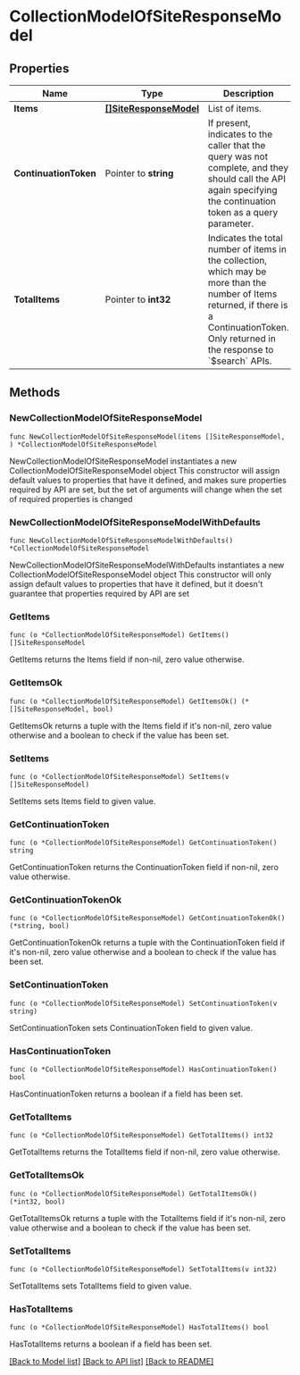 # CollectionModelOfSiteResponseModel

## Properties

Name | Type | Description | Notes
------------ | ------------- | ------------- | -------------
**Items** | [**[]SiteResponseModel**](SiteResponseModel.md) | List of items. | 
**ContinuationToken** | Pointer to **string** | If present, indicates to the caller that the query was not complete, and they should call the API again specifying the continuation token as a query parameter. | [optional] 
**TotalItems** | Pointer to **int32** | Indicates the total number of items in the collection, which may be more than the number of Items returned, if there is a ContinuationToken.  Only returned in the response to &#x60;$search&#x60; APIs. | [optional] 

## Methods

### NewCollectionModelOfSiteResponseModel

`func NewCollectionModelOfSiteResponseModel(items []SiteResponseModel, ) *CollectionModelOfSiteResponseModel`

NewCollectionModelOfSiteResponseModel instantiates a new CollectionModelOfSiteResponseModel object
This constructor will assign default values to properties that have it defined,
and makes sure properties required by API are set, but the set of arguments
will change when the set of required properties is changed

### NewCollectionModelOfSiteResponseModelWithDefaults

`func NewCollectionModelOfSiteResponseModelWithDefaults() *CollectionModelOfSiteResponseModel`

NewCollectionModelOfSiteResponseModelWithDefaults instantiates a new CollectionModelOfSiteResponseModel object
This constructor will only assign default values to properties that have it defined,
but it doesn't guarantee that properties required by API are set

### GetItems

`func (o *CollectionModelOfSiteResponseModel) GetItems() []SiteResponseModel`

GetItems returns the Items field if non-nil, zero value otherwise.

### GetItemsOk

`func (o *CollectionModelOfSiteResponseModel) GetItemsOk() (*[]SiteResponseModel, bool)`

GetItemsOk returns a tuple with the Items field if it's non-nil, zero value otherwise
and a boolean to check if the value has been set.

### SetItems

`func (o *CollectionModelOfSiteResponseModel) SetItems(v []SiteResponseModel)`

SetItems sets Items field to given value.


### GetContinuationToken

`func (o *CollectionModelOfSiteResponseModel) GetContinuationToken() string`

GetContinuationToken returns the ContinuationToken field if non-nil, zero value otherwise.

### GetContinuationTokenOk

`func (o *CollectionModelOfSiteResponseModel) GetContinuationTokenOk() (*string, bool)`

GetContinuationTokenOk returns a tuple with the ContinuationToken field if it's non-nil, zero value otherwise
and a boolean to check if the value has been set.

### SetContinuationToken

`func (o *CollectionModelOfSiteResponseModel) SetContinuationToken(v string)`

SetContinuationToken sets ContinuationToken field to given value.

### HasContinuationToken

`func (o *CollectionModelOfSiteResponseModel) HasContinuationToken() bool`

HasContinuationToken returns a boolean if a field has been set.

### GetTotalItems

`func (o *CollectionModelOfSiteResponseModel) GetTotalItems() int32`

GetTotalItems returns the TotalItems field if non-nil, zero value otherwise.

### GetTotalItemsOk

`func (o *CollectionModelOfSiteResponseModel) GetTotalItemsOk() (*int32, bool)`

GetTotalItemsOk returns a tuple with the TotalItems field if it's non-nil, zero value otherwise
and a boolean to check if the value has been set.

### SetTotalItems

`func (o *CollectionModelOfSiteResponseModel) SetTotalItems(v int32)`

SetTotalItems sets TotalItems field to given value.

### HasTotalItems

`func (o *CollectionModelOfSiteResponseModel) HasTotalItems() bool`

HasTotalItems returns a boolean if a field has been set.


[[Back to Model list]](../README.md#documentation-for-models) [[Back to API list]](../README.md#documentation-for-api-endpoints) [[Back to README]](../README.md)


